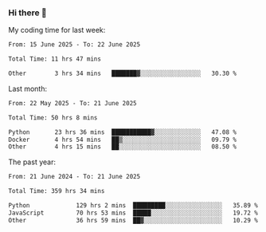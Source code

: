 ### Hi there 👋

My coding time for last week:

<!--START_SECTION:week-->

```txt
From: 15 June 2025 - To: 22 June 2025

Total Time: 11 hrs 47 mins

Other        3 hrs 34 mins   ███████▓░░░░░░░░░░░░░░░░░   30.30 %
```

<!--END_SECTION:week-->

Last month:

<!--START_SECTION:month-->

```txt
From: 22 May 2025 - To: 21 June 2025

Total Time: 50 hrs 8 mins

Python       23 hrs 36 mins  ███████████▓░░░░░░░░░░░░░   47.08 %
Docker       4 hrs 54 mins   ██▒░░░░░░░░░░░░░░░░░░░░░░   09.79 %
Other        4 hrs 15 mins   ██░░░░░░░░░░░░░░░░░░░░░░░   08.50 %
```

<!--END_SECTION:month-->

The past year:

<!--START_SECTION:year-->

```txt
From: 21 June 2024 - To: 21 June 2025

Total Time: 359 hrs 34 mins

Python             129 hrs 2 mins  █████████░░░░░░░░░░░░░░░░   35.89 %
JavaScript         70 hrs 53 mins  █████░░░░░░░░░░░░░░░░░░░░   19.72 %
Other              36 hrs 59 mins  ██▓░░░░░░░░░░░░░░░░░░░░░░   10.29 %
```

<!--END_SECTION:year-->
